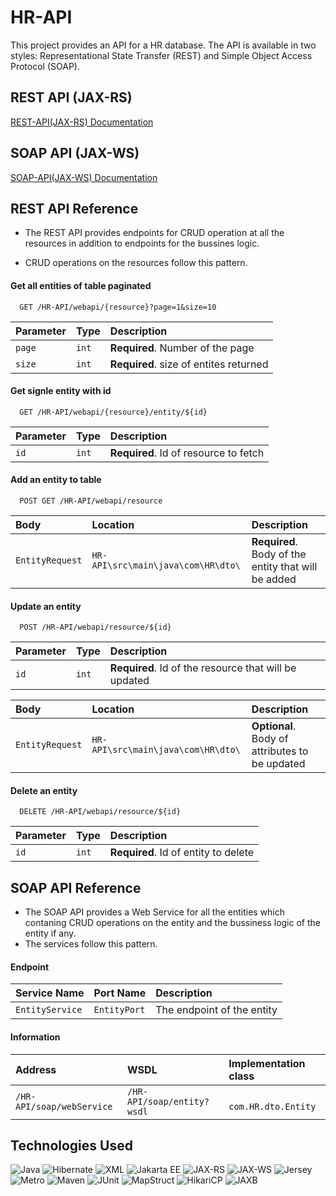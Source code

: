 # HR-API
This project provides an API for a HR database. The API is available in two styles: Representational State Transfer (REST) and Simple Object Access Protocol (SOAP).



## REST API (JAX-RS)

[REST-API(JAX-RS) Documentation](https://documenter.getpostman.com/view/33815988/2sA3BhctSg)

## SOAP API (JAX-WS)

[SOAP-API(JAX-WS) Documentation](https://documenter.getpostman.com/view/33815988/2sA3BhctSi)

## REST API Reference

- The REST API provides endpoints for CRUD operation at all the resources in addition to endpoints for the bussines logic.

- CRUD operations on the resources follow this pattern.

#### Get all entities of table paginated

```http
  GET /HR-API/webapi/{resource}?page=1&size=10
```

| Parameter | Type     | Description                            |
|:----------| :------- |:---------------------------------------|
| `page`    | `int` | **Required**. Number of the page       |
| `size`    | `int` | **Required**. size of entites returned |

#### Get signle entity with id

```http
  GET /HR-API/webapi/{resource}/entity/${id}
```

| Parameter | Type     | Description                           |
| :-------- | :------- |:--------------------------------------|
| `id`      | `int` | **Required**. Id of resource to fetch |

#### Add an entity to table

```http
  POST GET /HR-API/webapi/resource
```

| Body | Location                           | Description                       |
| :-------- |:-----------------------------------| :-------------------------------- |
| `EntityRequest`      | `HR-API\src\main\java\com\HR\dto\` | **Required**. Body of the entity that will be added|

#### Update an entity

```http
  POST /HR-API/webapi/resource/${id}
```
| Parameter | Type     | Description                                           |
| :-------- | :------- |:------------------------------------------------------|
| `id`      | `int` | **Required**. Id of the resource that will be updated |

| Body | Location     | Description                       |
| :-------- | :------- | :-------------------------------- |
| `EntityRequest`      | `HR-API\src\main\java\com\HR\dto\` | **Optional**. Body of attributes to be updated|

#### Delete an entity

```http
  DELETE /HR-API/webapi/resource/${id}
```

| Parameter | Type     | Description                       |
| :-------- | :------- | :-------------------------------- |
| `id`      | `int` | **Required**. Id of entity to delete |

## SOAP API Reference

- The SOAP API provides a Web Service for all the entities which contaning CRUD operations on the entity and the bussiness logic of the entity if any.
- The services follow this pattern.

#### Endpoint

| Service Name  | Port Name     | Description                |
| :-------- | :------- | :------------------------- |
| `EntityService` | `EntityPort` | The endpoint of the entity|

#### Information

| Address                   | WSDL                       | Implementation class |
|:--------------------------|:---------------------------|:---------------------|
| `/HR-API/soap/webService` | `/HR-API/soap/entity?wsdl` | `	com.HR.dto.Entity` |


## Technologies Used
![Java](https://img.shields.io/badge/Java-ED8B00?style=for-the-badge&logo=java&logoColor=white)
![Hibernate](https://img.shields.io/badge/Hibernate-59666C?style=for-the-badge&logo=hibernate&logoColor=white)
![XML](https://img.shields.io/badge/XML-F44717?style=for-the-badge&logo=xml&logoColor=white)
![Jakarta EE](https://img.shields.io/badge/Jakarta%20EE-007396?style=for-the-badge&logo=jakartaee&logoColor=white)
![JAX-RS](https://img.shields.io/badge/JAX--RS-ED8B00?style=for-the-badge&logo=java&logoColor=white)
![JAX-WS](https://img.shields.io/badge/JAX--WS-ED8B00?style=for-the-badge&logo=java&logoColor=white)
![Jersey](https://img.shields.io/badge/Jersey-ED8B00?style=for-the-badge&logo=java&logoColor=white)
![Metro](https://img.shields.io/badge/Metro-ED8B00?style=for-the-badge&logo=java&logoColor=white)
![Maven](https://img.shields.io/badge/Apache%20Maven-C71A36?style=for-the-badge&logo=apachemaven&logoColor=white)
![JUnit](https://img.shields.io/badge/JUnit-25A162?style=for-the-badge&logo=junit5&logoColor=white)
![MapStruct](https://img.shields.io/badge/MapStruct-ED8B00?style=for-the-badge&logo=java&logoColor=white)
![HikariCP](https://img.shields.io/badge/HikariCP-ED8B00?style=for-the-badge&logo=java&logoColor=white)
![JAXB](https://img.shields.io/badge/JAXB-ED8B00?style=for-the-badge&logo=java&logoColor=white)